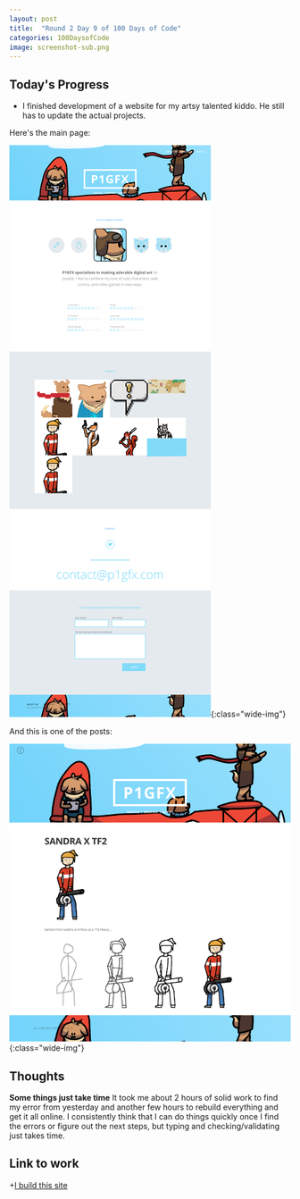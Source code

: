 ```yaml
---
layout: post
title:  "Round 2 Day 9 of 100 Days of Code"
categories: 100DaysofCode
image: screenshot-sub.png
---
```


## Today's Progress
+ I finished development of a website for my artsy talented kiddo. He still has to update the actual projects.

Here's the main page: 

![Main Site](/images/screenshot-main.png){:class="wide-img"}

And this is one of the posts: 

![A post](/images/screenshot-sub.png){:class="wide-img"}




## Thoughts  
**Some things just take time** It took me about 2 hours of solid work to find my error from yesterday and another few hours to rebuild everything and get it all online. I consistently think that I can do things quickly once I find the errors or figure out the next steps, but typing and checking/validating just takes time. 

## Link to work
+[I build this site](http://p1gfx.com)
